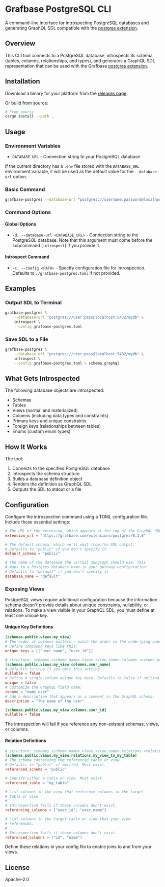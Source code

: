 # Grafbase PostgreSQL CLI

A command-line interface for introspecting PostgreSQL databases and generating GraphQL SDL compatible with the [postgres extension](https://grafbase.com/extensions/postgres).

## Overview

This CLI tool connects to a PostgreSQL database, introspects its schema (tables, columns, relationships, and types), and generates a GraphQL SDL representation that can be used with the Grafbase [postgres extension](https://grafbase.com/extensions/postgres).

## Installation

Download a binary for your platform from the [releases page](https://github.com/grafbase/extensions/releases?q=grafbase-postgres&expanded=true).

Or build from source:

```bash
# From source
cargo install --path .
```

## Usage

### Environment Variables

- `DATABASE_URL` - Connection string to your PostgreSQL database

If the current directory has a `.env` file stored with the `DATABASE_URL` environment variable, it will be used as the default value for the `--database-url` option.

### Basic Command

```bash
grafbase-postgres --database-url "postgres://username:password@localhost:5432/mydatabase" introspect --config grafbase-postgres.toml
```

### Command Options

#### Global Options

- `-d, --database-url <DATABASE_URL>` - Connection string to the PostgreSQL database. Note that this argument must come before the subcommand (`introspect`) if you provide it.

#### Introspect Command

- `-c, --config <PATH>` - Specify configuration file for introspection. Defaults to `./grafbase-postgres.toml` if not provided.

## Examples

### Output SDL to Terminal

```bash
grafbase-postgres \
    --database-url "postgres://user:pass@localhost:5432/mydb" \
    introspect \
    --config grafbase-postgres.toml
```

### Save SDL to a File

```bash
grafbase-postgres \
    --database-url "postgres://user:pass@localhost:5432/mydb" \
    introspect \
    --config grafbase-postgres.toml > schema.graphql
```

## What Gets Introspected

The following database objects are introspected:
- Schemas
- Tables
- Views (normal and materialized)
- Columns (including data types and constraints)
- Primary keys and unique constraints
- Foreign keys (relationships between tables)
- Enums (custom enum types)

## How It Works

The tool:
1. Connects to the specified PostgreSQL database
2. Introspects the schema structure
3. Builds a database definition object
4. Renders the definition as GraphQL SDL
5. Outputs the SDL to stdout or a file

## Configuration

Configure the introspection command using a TOML configuration file. Include these essential settings:

```toml
# The URL of the extension, which appears at the top of the GraphQL SDL.
extension_url = "https://grafbase.com/extensions/postgres/0.3.0"

# The default schema, which we'll omit from the SDL output.
# Defaults to "public" if you don't specify it
default_schema = "public"

# The name of the database the virtual subgraph should use. This
# maps to a Postgres database name in your gateway configuration.
# Defaults to "default" if you don't specify it
database_name = "default"
```

### Exposing Views

PostgreSQL views require additional configuration because the information schema doesn't provide details about unique constraints, nullability, or relations. To make a view visible in your GraphQL SDL, you must define at least one unique key.

#### Unique Key Definitions

```toml
[schemas.public.views.my_view]
# The order of columns matters - match the order in the underlying query/table.
# Define compound keys like this:
unique_keys = [["user_name", "user_id"]]

# structure: schemas.<schema_name>.views.<view_name>.columns.<column_name>
[schemas.public.views.my_view.columns.user_name]
# Defaults to true if you omit this setting
nullable = false
# Define a single-column unique key here. Defaults to false if omitted.
unique = false
# Customize the GraphQL field name:
rename = "name_user"
# Add a description that appears as a comment in the GraphQL schema:
description = "The name of the user"

[schemas.public.views.my_view.columns.user_id]
nullable = false
```

The introspection will fail if you reference any non-existent schemas, views, or columns.

#### Relation Definitions

```toml
# structure: schemas.<schema_name>.views.<view_name>.relations.<relation_name>
[schemas.public.views.my_view.relations.my_view_to_my_table]
# The schema containing the referenced table or view.
# Defaults to "public" if omitted. Must exist.
referenced_schema = "public"

# Specify either a table or view. Must exist.
referenced_table = "my_table"

# List columns in the view that reference columns in the target
# table or view.
#
# Introspection fails if these columns don't exist.
referencing_columns = ["user_id", "user_name"]

# List columns in the target table or view that your view
# references.
#
# Introspection fails if these columns don't exist.
referenced_columns = ["id", "name"]
```

Define these relations in your config file to enable joins to and from your views.

## License

Apache-2.0
